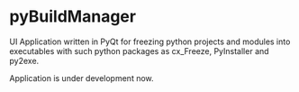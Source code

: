 # pyBuildManager
UI Application written in PyQt for freezing python projects and modules into executables with such python packages as cx_Freeze, PyInstaller and py2exe.

Application is under development now.
